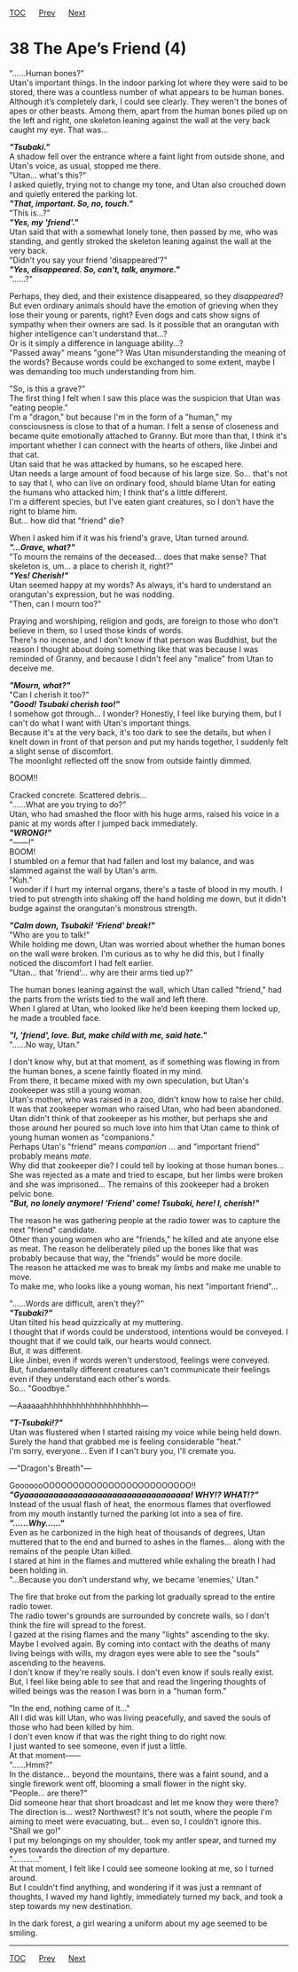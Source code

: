 [TOC](../readme.md)&nbsp;&nbsp;&nbsp;&nbsp;&nbsp;&nbsp;[Prev](section_0008.md)&nbsp;&nbsp;&nbsp;&nbsp;&nbsp;&nbsp;[Next](section_0010.md)



# 38 The Ape’s Friend (4)

"……Human bones?"  
Utan's important things. In the indoor parking lot where they were said
to be stored, there was a countless number of what appears to be human
bones.  
Although it’s completely dark, I could see clearly. They weren't the
bones of apes or other beasts. Among them, apart from the human bones
piled up on the left and right, one skeleton leaning against the wall at
the very back caught my eye. That was...  
  
***"Tsubaki."***  
A shadow fell over the entrance where a faint light from outside shone,
and Utan's voice, as usual, stopped me there.  
"Utan... what's this?"  
I asked quietly, trying not to change my tone, and Utan also crouched
down and quietly entered the parking lot.  
***"That, important. So, no, touch."***  
"This is...?"  
***"Yes, my 'friend'."***  
Utan said that with a somewhat lonely tone, then passed by me, who was
standing, and gently stroked the skeleton leaning against the wall at
the very back.  
"Didn't you say your friend 'disappeared'?"  
***"Yes, disappeared. So, can't, talk, anymore."***  
"……?"  
  
Perhaps, they died, and their existence disappeared, so they
*disappeared*?  
But even ordinary animals should have the emotion of grieving when they
lose their young or parents, right? Even dogs and cats show signs of
sympathy when their owners are sad. Is it possible that an orangutan
with higher intelligence can't understand that...?  
Or is it simply a difference in language ability...?  
"Passed away" means "gone"? Was Utan misunderstanding the meaning of the
words? Because words could be exchanged to some extent, maybe I was
demanding too much understanding from him.  
  
"So, is this a grave?"  
The first thing I felt when I saw this place was the suspicion that Utan
was "eating people."  
I'm a "dragon," but because I'm in the form of a "human," my
consciousness is close to that of a human. I felt a sense of closeness
and became quite emotionally attached to Granny. But more than that, I
think it's important whether I can connect with the hearts of others,
like Jinbei and that cat.  
Utan said that he was attacked by humans, so he escaped here.  
Utan needs a large amount of food because of his large size. So...
that's not to say that I, who can live on ordinary food, should blame
Utan for eating the humans who attacked him; I think that's a little
different.  
I'm a different species, but I've eaten giant creatures, so I don't have
the right to blame him.  
But... how did that "friend" die?  
  
When I asked him if it was his friend's grave, Utan turned around.  
***"...Grave, what?"***  
"To mourn the remains of the deceased... does that make sense? That
skeleton is, um... a place to cherish it, right?"  
***"Yes! Cherish!"***  
Utan seemed happy at my words? As always, it's hard to understand an
orangutan's expression, but he was nodding.  
"Then, can I mourn too?"  
  
Praying and worshiping, religion and gods, are foreign to those who
don't believe in them, so I used those kinds of words.  
There's no incense, and I don't know if that person was Buddhist, but
the reason I thought about doing something like that was because I was
reminded of Granny, and because I didn't feel any "malice" from Utan to
deceive me.  
  
***"Mourn, what?"***  
"Can I cherish it too?"  
***"Good! Tsubaki cherish too!"***  
I somehow got through... I wonder? Honestly, I feel like burying them,
but I can't do what I want with Utan's important things.  
Because it's at the very back, it's too dark to see the details, but
when I knelt down in front of that person and put my hands together, I
suddenly felt a slight sense of discomfort.  
The moonlight reflected off the snow from outside faintly dimmed.  
  
BOOM!!  
  
Cracked concrete. Scattered debris...  
"……What are you trying to do?"  
Utan, who had smashed the floor with his huge arms, raised his voice in
a panic at my words after I jumped back immediately.  
***"WRONG!"***  
"――!"  
BOOM!  
I stumbled on a femur that had fallen and lost my balance, and was
slammed against the wall by Utan's arm.  
"Kuh."  
I wonder if I hurt my internal organs, there's a taste of blood in my
mouth. I tried to put strength into shaking off the hand holding me
down, but it didn't budge against the orangutan's monstrous strength.  
  
***"Calm down, Tsubaki! 'Friend' break!"***  
"Who are you to talk!"  
While holding me down, Utan was worried about whether the human bones on
the wall were broken. I'm curious as to why he did this, but I finally
noticed the discomfort I had felt earlier.  
"Utan... that 'friend'... why are their arms tied up?"  
  
The human bones leaning against the wall, which Utan called "friend,"
had the parts from the wrists tied to the wall and left there.  
When I glared at Utan, who looked like he’d been keeping them locked up,
he made a troubled face.  
  
***"I, 'friend', love. But, make child with me, said hate."***  
"……No way, Utan."  
  
I don't know why, but at that moment, as if something was flowing in
from the human bones, a scene faintly floated in my mind.  
From there, it became mixed with my own speculation, but Utan's
zookeeper was still a young woman.  
Utan's mother, who was raised in a zoo, didn't know how to raise her
child. It was that zookeeper woman who raised Utan, who had been
abandoned.  
Utan didn't think of that zookeeper as his mother, but perhaps she and
those around her poured so much love into him that Utan came to think of
young human women as "companions."  
Perhaps Utan's "friend" means *companion* ... and "important friend"
probably means *mate*.  
Why did that zookeeper die? I could tell by looking at those human
bones...  
She was rejected as a mate and tried to escape, but her limbs were
broken and she was imprisoned... The remains of this zookeeper had a
broken pelvic bone.  
***"But, no lonely anymore! 'Friend' come! Tsubaki, here! I,
cherish!"***  
  
The reason he was gathering people at the radio tower was to capture the
next "friend" candidate.  
Other than young women who are "friends," he killed and ate anyone else
as meat. The reason he deliberately piled up the bones like that was
probably because that way, the "friends" would be more docile.  
The reason he attacked me was to break my limbs and make me unable to
move.  
To make me, who looks like a young woman, his next "important
friend"...  
  
"……Words are difficult, aren't they?"  
***"Tsubaki?"***  
Utan tilted his head quizzically at my muttering.  
I thought that if words could be understood, intentions would be
conveyed. I thought that if we could talk, our hearts would connect.  
But, it was different.  
Like Jinbei, even if words weren't understood, feelings were conveyed.  
But, fundamentally different creatures can't communicate their feelings
even if they understand each other's words.  
So... "Goodbye."  
  
―Aaaaaahhhhhhhhhhhhhhhhhhhhh―  
  
***"T-Tsubaki!?"***  
Utan was flustered when I started raising my voice while being held
down. Surely the hand that grabbed me is feeling considerable "heat."  
I'm sorry, everyone... Even if I can't bury you, I'll cremate you.  
  
―"Dragon's Breath"―  
  
GooooooOOOOOOOOOOOOOOOOOOOOOOOOO!!  
***"Gyaaaaaaaaaaaaaaaaaaaaaaaaaaaaaaaaaa! WHY!? WHAT!?"***  
Instead of the usual flash of heat, the enormous flames that overflowed
from my mouth instantly turned the parking lot into a sea of ​​fire.  
***"……Why……"***  
Even as he carbonized in the high heat of thousands of degrees, Utan
muttered that to the end and burned to ashes in the flames... along with
the remains of the people Utan killed.  
I stared at him in the flames and muttered while exhaling the breath I
had been holding in.  
"...Because you don’t understand why, we became 'enemies,' Utan."  
  
The fire that broke out from the parking lot gradually spread to the
entire radio tower.  
The radio tower's grounds are surrounded by concrete walls, so I don't
think the fire will spread to the forest.  
I gazed at the rising flames and the many "lights" ascending to the
sky.  
Maybe I evolved again. By coming into contact with the deaths of many
living beings with wills, my dragon eyes were able to see the "souls"
ascending to the heavens.  
I don't know if they're really souls. I don't even know if souls really
exist. But, I feel like being able to see that and read the lingering
thoughts of willed beings was the reason I was born in a "human form."  
  
"In the end, nothing came of it..."  
All I did was kill Utan, who was living peacefully, and saved the souls
of those who had been killed by him.  
I don't even know if that was the right thing to do right now.  
I just wanted to see someone, even if just a little.  
At that moment――  
"……Hmm?"  
In the distance... beyond the mountains, there was a faint sound, and a
single firework went off, blooming a small flower in the night sky.  
"People... are there?"  
Did someone hear that short broadcast and let me know they were there?  
The direction is... west? Northwest? It's not south, where the people
I'm aiming to meet were evacuating, but... even so, I couldn't ignore
this.  
"Shall we go!"  
I put my belongings on my shoulder, took my antler spear, and turned my
eyes towards the direction of my departure.  
"…………"  
At that moment, I felt like I could see someone looking at me, so I
turned around.  
But I couldn't find anything, and wondering if it was just a remnant of
thoughts, I waved my hand lightly, immediately turned my back, and took
a step towards my new destination.  
  
In the dark forest, a girl wearing a uniform about my age seemed to be
smiling.  
  
  
  


---
[TOC](../readme.md)&nbsp;&nbsp;&nbsp;&nbsp;&nbsp;&nbsp;[Prev](section_0008.md)&nbsp;&nbsp;&nbsp;&nbsp;&nbsp;&nbsp;[Next](section_0010.md)

